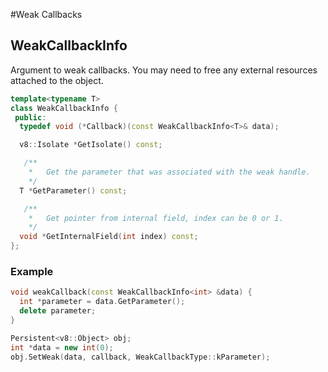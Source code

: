 #Weak Callbacks

## WeakCallbackInfo
Argument to weak callbacks.
You may need to free any external resources attached to the object.
```c++
template<typename T>
class WeakCallbackInfo {
 public:
  typedef void (*Callback)(const WeakCallbackInfo<T>& data);

  v8::Isolate *GetIsolate() const;

   /**
    *   Get the parameter that was associated with the weak handle.
    */
  T *GetParameter() const;

   /**
    *   Get pointer from internal field, index can be 0 or 1.
    */
  void *GetInternalField(int index) const;
};
```

### Example
```c++
void weakCallback(const WeakCallbackInfo<int> &data) {
  int *parameter = data.GetParameter();
  delete parameter;
}

Persistent<v8::Object> obj;
int *data = new int(0);
obj.SetWeak(data, callback, WeakCallbackType::kParameter);
```
